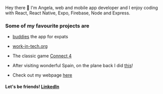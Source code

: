 
Hey there 👋 I'm Angela, web and mobile app developer and I enjoy coding with React, React Native, Expo, Firebase, Node and Express. 


<!--
[![Anurag's GitHub stats](https://github-readme-stats.vercel.app/api?username=patrinoua&show_icons=true&theme=cobalt)](https://github.com/anuraghazra/github-readme-stats)
 -->
 <!--
### How I like my code
I'm passionate about code quality. Details matter. This is why I prefer writing code that is
- Minimal (no semicolons)
- Clean (no spaghetti code)
- KISS (Keep it stupid simple) and DRY (Do not repeat yourself)
- Atomic & Reusable
- Well tested
- I'm a big advocate of Design being not "just drawings" but the way we organize information. Good design is key to success and hence a good code base should closely follow good design.
- Demonstrated in Storybook  

I believe that these contribute to stronger and faster development and a strong dev culture.
 -->
<!-- On my free time I like playing ping pong and I even made an app about it! [PingPongBuddies](https://ppb-firebase-hosting.web.app/)  -->

### Some of my favourite projects are 

- [buddies](https://buddies-app.com/) the app for expats 

- [work-in-tech.org](https://github.com/patrinoua/tipsforjobs)

<!-- [PinApp](https://pinapp-spiced.herokuapp.com/) -->

- The classic game [Connect 4](https://connect4-spiced.herokuapp.com/)

- After visiting wonderful Spain, on the plane back I did [this](http://angeliki-spain.herokuapp.com/)! 

<!-- This [todo list](https://react-to-do-9bcf2.web.app/) could brighten up your day! -->


<!-- I'm always interested in new projects so let me know if you have something in mind! -->

- Check out my webpage [here](http://angelapatrinou.com/)

#### Let's be friends! [LinkedIn](https://www.linkedin.com/in/patrinoua/)

<!--
**patrinoua/patrinoua** is a ✨ _special_ ✨ repository because its `README.md` (this file) appears on your GitHub profile.

Here are some ideas to get you started:

- 🔭 I’m currently working on ...
- 🌱 I’m currently learning ...
- 👯 I’m looking to collaborate on ...
- 🤔 I’m looking for help with ...
- 💬 Ask me about ...
- 📫 How to reach me: ...
- 😄 Pronouns: ...
- ⚡ Fun fact: ...


- 👯 I’m always looking to collaborate on interesting React or React Native Projects, and usually do something on the side as well!

-->
